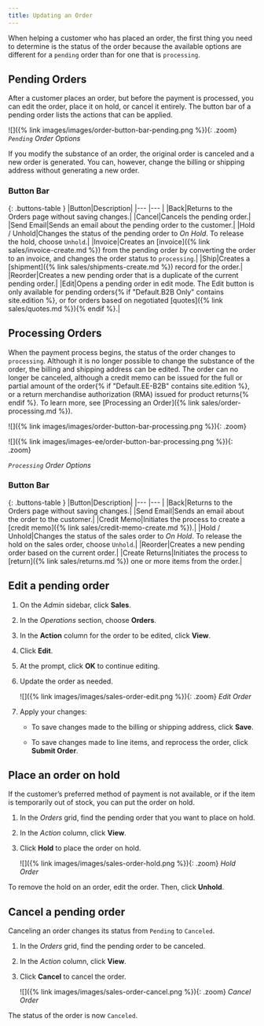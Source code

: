 ```yaml
---
title: Updating an Order
---
```


When helping a customer who has placed an order, the first thing you need to determine is the status of the order because the available options are different for a `pending` order than for one that is `processing`.

## Pending Orders

After a customer places an order, but before the payment is processed, you can edit the order, place it on hold, or cancel it entirely. The button bar of a pending order lists the actions that can be applied.

![]({% link images/images/order-button-bar-pending.png %}){: .zoom}
_`Pending` Order Options_

If you modify the substance of an order, the original order is canceled and a new order is generated. You can, however, change the billing or shipping address without generating a new order.

### Button Bar

{: .buttons-table }
|Button|Description|
|--- |--- |
|<span class="btn">Back</span>|Returns to the Orders page without saving changes.|
|<span class="btn">Cancel</span>|Cancels the pending order.|
|<span class="btn">Send Email</span>|Sends an email about the pending order to the customer.|
|<span class="btn">Hold</span> / <span class="btn">Unhold</span>|Changes the status of the pending order to _On Hold_. To release the hold, choose `Unhold`.|
|<span class="btn">Invoice</span>|Creates an [invoice]({% link sales/invoice-create.md %}) from the pending order by converting the order to an invoice, and changes the order status to `processing`.|
|<span class="btn">Ship</span>|Creates a [shipment]({% link sales/shipments-create.md %}) record for the order.|
|<span class="btn">Reorder</span>|Creates a new pending order that is a duplicate of the current pending order.|
|<span class="btn">Edit</span>|Opens a pending order in edit mode. The Edit button is only available for pending orders{% if "Default.B2B Only" contains site.edition %}, or for orders based on negotiated [quotes]({% link sales/quotes.md %}){% endif %}.|

## Processing Orders

When the payment process begins, the status of the order changes to `processing`. Although it is no longer possible to change the substance of the order, the billing and shipping address can be edited. The order can no longer be canceled, although a credit memo can be issued for the full or partial amount of the order{% if "Default.EE-B2B" contains site.edition %}, or a return merchandise authorization (RMA) issued for product returns{% endif %}. To learn more, see [Processing an Order]({% link sales/order-processing.md %}).

<!--{% if "Default.CE Only" contains site.edition %}-->
![]({% link images/images/order-button-bar-processing.png %}){: .zoom}
<!--{% endif %}-->
<!--{% if "Default.EE-B2B Only" contains site.edition %}-->
![]({% link images/images-ee/order-button-bar-processing.png %}){: .zoom}
<!--{% endif %}-->
_`Processing` Order Options_

### Button Bar

{: .buttons-table }
|Button|Description|
|--- |--- |
|<span class="btn">Back</span>|Returns to the Orders page without saving changes.|
|<span class="btn">Send Email</span>|Sends an email about the order to the customer.|
|<span class="btn">Credit Memo</span>|Initiates the process to create a [credit memo]({% link sales/credit-memo-create.md %}).|
|<span class="btn">Hold</span> / <span class="btn">Unhold</span>|Changes the status of the sales order to _On Hold_. To release the hold on the sales order, choose `Unhold`.|
|<span class="btn">Reorder</span>|Creates a new pending order based on the current order.|<!--{% if "Default.EE-B2B" contains site.edition %}-->
|<span class="btn">Create Returns</span>|Initiates the process to [return]({% link sales/returns.md %}) one or more items from the order.|<!--{% endif %}-->

## Edit a pending order

1. On the _Admin_ sidebar, click **Sales**.

1. In the _Operations_ section, choose **Orders**.

1. In the **Action** column for the order to be edited, click **View**.

1. Click **Edit**.

1. At the prompt, click **OK** to continue editing.

1. Update the order as needed.

    ![]({% link images/images/sales-order-edit.png %}){: .zoom}
    _Edit Order_

1. Apply your changes:

   - To save changes made to the billing or shipping address, click **Save**.

   - To save changes made to line items, and reprocess the order, click **Submit Order**.

## Place an order on hold

If the customer’s preferred method of payment is not available, or if the item is temporarily out of stock, you can put the order on hold.

1. In the _Orders_ grid, find the pending order that you want to place on hold.

1. In the _Action_ column, click **View**.

1. Click **Hold** to place the order on hold.

    ![]({% link images/images/sales-order-hold.png %}){: .zoom}
    _Hold Order_

To remove the hold on an order, edit the order. Then, click **Unhold**.

## Cancel a pending order

Canceling an order changes its status from `Pending` to `Canceled`.

1. In the _Orders_ grid, find the pending order to be canceled.

1. In the _Action_ column, click **View**.

1. Click **Cancel** to cancel the order.

    ![]({% link images/images/sales-order-cancel.png %}){: .zoom}
    _Cancel Order_

The status of the order is now `Canceled`.

<style>
.buttons-table td:first-of-type {
  width: 160px;
}
</style>